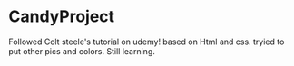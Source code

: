 # CandyProject

Followed Colt steele's tutorial on udemy!
based on Html and css.
tryied to put other pics and colors.
Still learning.
